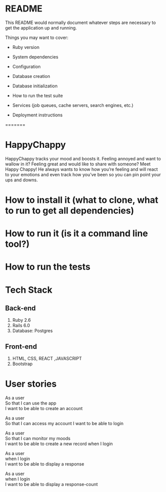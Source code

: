 
# README

This README would normally document whatever steps are necessary to get the
application up and running.

Things you may want to cover:

* Ruby version

* System dependencies

* Configuration

* Database creation

* Database initialization

* How to run the test suite

* Services (job queues, cache servers, search engines, etc.)

* Deployment instructions

=======
# HappyChappy
HappyChappy tracks your mood and boosts it.
Feeling annoyed and want to wallow in it? Feeling great and would like to share with someone? Meet Happy Chappy! He always wants to know how you’re feeling and will react to your emotions and even track how you’ve been so you can pin point your ups and downs.

# How to install it (what to clone, what to run to get all dependencies) # 

# How to run it (is it a command line tool?) #

# How to run the tests #

# Tech Stack #

## Back-end ##
1. Ruby 2.6
2. Rails 6.0
3. Database: Postgres

## Front-end ##

1. HTML, CSS, REACT ,JAVASCRIPT
2. Bootstrap

# User stories #  

As a user   
So that I can use the app  
I want to be able to create an account  

As a user  
So that I can access my account
I want to be able to login  

As a user  
So that I can monitor my moods  
I want to be able to create a new record when I login

As a user  
when I login  
I want to be able to display a response  


As a user  
when I login  
I want to be able to display a response-count  

